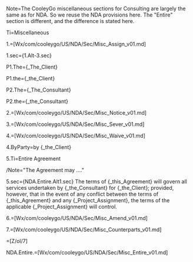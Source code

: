 Note=The CooleyGo miscellaneous sections for Consulting are largely the same as for NDA.  So we reuse the NDA provisions here.  The "Entire" section is different, and the difference is stated here.

Ti=Miscellaneous

1.=[Wx/com/cooleygo/US/NDA/Sec/Misc_Assign_v01.md]

1.sec={1.Alt-3.sec}

P1.The={_The_Client}

P1.the={_the_Client}

P2.The={_The_Consultant}

P2.the={_the_Consultant}

2.=[Wx/com/cooleygo/US/NDA/Sec/Misc_Notice_v01.md]

3.=[Wx/com/cooleygo/US/NDA/Sec/Misc_Sever_v01.md]

4.=[Wx/com/cooleygo/US/NDA/Sec/Misc_Waive_v01.md]

4.ByParty=by {_the_Client}

5.Ti=Entire Agreement

/Note="The Agreement may ...."

5.sec={NDA.Entire.Alt1.sec}  The terms of {_this_Agreement} will govern all services undertaken by {_the_Consultant} for {_the_Client}; provided, however, that in the event of any conflict between the terms of {_this_Agreement} and any {_Project_Assignment}, the terms of the applicable {_Project_Assignment} will control.  

6.=[Wx/com/cooleygo/US/NDA/Sec/Misc_Amend_v01.md]

7.=[Wx/com/cooleygo/US/NDA/Sec/Misc_Counterparts_v01.md]

=[Z/ol/7]

NDA.Entire.=[Wx/com/cooleygo/US/NDA/Sec/Misc_Entire_v01.md]
